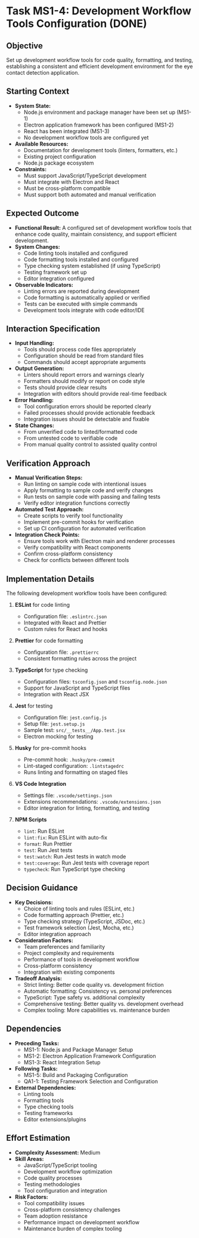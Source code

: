# Task MS1-4: Development Workflow Tools Configuration (DONE)

## Objective
Set up development workflow tools for code quality, formatting, and testing, establishing a consistent and efficient development environment for the eye contact detection application.

## Starting Context
- **System State:**
  - Node.js environment and package manager have been set up (MS1-1)
  - Electron application framework has been configured (MS1-2)
  - React has been integrated (MS1-3)
  - No development workflow tools are configured yet
- **Available Resources:**
  - Documentation for development tools (linters, formatters, etc.)
  - Existing project configuration
  - Node.js package ecosystem
- **Constraints:**
  - Must support JavaScript/TypeScript development
  - Must integrate with Electron and React
  - Must be cross-platform compatible
  - Must support both automated and manual verification

## Expected Outcome
- **Functional Result:** A configured set of development workflow tools that enhance code quality, maintain consistency, and support efficient development.
- **System Changes:**
  - Code linting tools installed and configured
  - Code formatting tools installed and configured
  - Type checking system established (if using TypeScript)
  - Testing framework set up
  - Editor integration configured
- **Observable Indicators:**
  - Linting errors are reported during development
  - Code formatting is automatically applied or verified
  - Tests can be executed with simple commands
  - Development tools integrate with code editor/IDE

## Interaction Specification
- **Input Handling:**
  - Tools should process code files appropriately
  - Configuration should be read from standard files
  - Commands should accept appropriate arguments
- **Output Generation:**
  - Linters should report errors and warnings clearly
  - Formatters should modify or report on code style
  - Tests should provide clear results
  - Integration with editors should provide real-time feedback
- **Error Handling:**
  - Tool configuration errors should be reported clearly
  - Failed processes should provide actionable feedback
  - Integration issues should be detectable and fixable
- **State Changes:**
  - From unverified code to linted/formatted code
  - From untested code to verifiable code
  - From manual quality control to assisted quality control

## Verification Approach
- **Manual Verification Steps:**
  - Run linting on sample code with intentional issues
  - Apply formatting to sample code and verify changes
  - Run tests on sample code with passing and failing tests
  - Verify editor integration functions correctly
- **Automated Test Approach:**
  - Create scripts to verify tool functionality
  - Implement pre-commit hooks for verification
  - Set up CI configuration for automated verification
- **Integration Check Points:**
  - Ensure tools work with Electron main and renderer processes
  - Verify compatibility with React components
  - Confirm cross-platform consistency
  - Check for conflicts between different tools

## Implementation Details
The following development workflow tools have been configured:

1. **ESLint** for code linting
   - Configuration file: `.eslintrc.json`
   - Integrated with React and Prettier
   - Custom rules for React and hooks

2. **Prettier** for code formatting
   - Configuration file: `.prettierrc`
   - Consistent formatting rules across the project

3. **TypeScript** for type checking
   - Configuration files: `tsconfig.json` and `tsconfig.node.json`
   - Support for JavaScript and TypeScript files
   - Integration with React JSX

4. **Jest** for testing
   - Configuration file: `jest.config.js`
   - Setup file: `jest.setup.js`
   - Sample test: `src/__tests__/App.test.jsx`
   - Electron mocking for testing

5. **Husky** for pre-commit hooks
   - Pre-commit hook: `.husky/pre-commit`
   - Lint-staged configuration: `.lintstagedrc`
   - Runs linting and formatting on staged files

6. **VS Code Integration**
   - Settings file: `.vscode/settings.json`
   - Extensions recommendations: `.vscode/extensions.json`
   - Editor integration for linting, formatting, and testing

7. **NPM Scripts**
   - `lint`: Run ESLint
   - `lint:fix`: Run ESLint with auto-fix
   - `format`: Run Prettier
   - `test`: Run Jest tests
   - `test:watch`: Run Jest tests in watch mode
   - `test:coverage`: Run Jest tests with coverage report
   - `typecheck`: Run TypeScript type checking

## Decision Guidance
- **Key Decisions:**
  - Choice of linting tools and rules (ESLint, etc.)
  - Code formatting approach (Prettier, etc.)
  - Type checking strategy (TypeScript, JSDoc, etc.)
  - Test framework selection (Jest, Mocha, etc.)
  - Editor integration approach
- **Consideration Factors:**
  - Team preferences and familiarity
  - Project complexity and requirements
  - Performance of tools in development workflow
  - Cross-platform consistency
  - Integration with existing components
- **Tradeoff Analysis:**
  - Strict linting: Better code quality vs. development friction
  - Automatic formatting: Consistency vs. personal preferences
  - TypeScript: Type safety vs. additional complexity
  - Comprehensive testing: Better quality vs. development overhead
  - Complex tooling: More capabilities vs. maintenance burden

## Dependencies
- **Preceding Tasks:**
  - MS1-1: Node.js and Package Manager Setup
  - MS1-2: Electron Application Framework Configuration
  - MS1-3: React Integration Setup
- **Following Tasks:**
  - MS1-5: Build and Packaging Configuration
  - QA1-1: Testing Framework Selection and Configuration
- **External Dependencies:**
  - Linting tools
  - Formatting tools
  - Type checking tools
  - Testing frameworks
  - Editor extensions/plugins

## Effort Estimation
- **Complexity Assessment:** Medium
- **Skill Areas:**
  - JavaScript/TypeScript tooling
  - Development workflow optimization
  - Code quality processes
  - Testing methodologies
  - Tool configuration and integration
- **Risk Factors:**
  - Tool compatibility issues
  - Cross-platform consistency challenges
  - Team adoption resistance
  - Performance impact on development workflow
  - Maintenance burden of complex tooling
